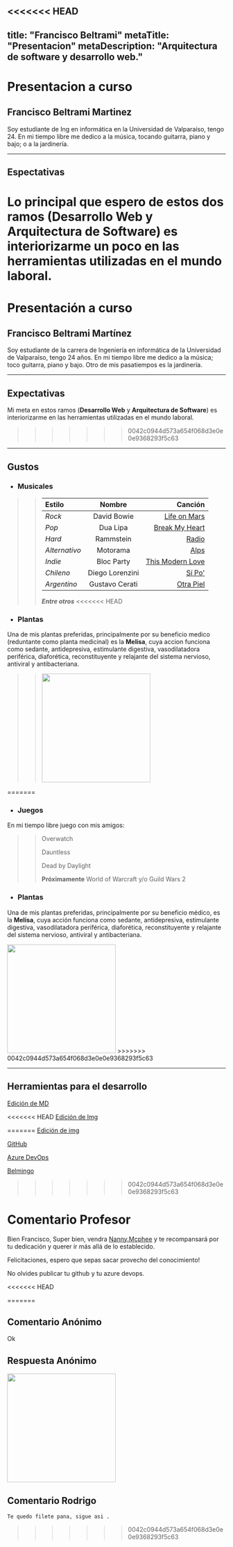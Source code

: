 <<<<<<< HEAD
---
title: "Francisco Beltrami"
metaTitle: "Presentacion"
metaDescription: "Arquitectura de software y desarrollo web."
---


# Presentacion a curso 

## Francisco Beltrami Martinez
Soy estudiante de Ing en informática en la Universidad de Valparaíso, tengo 24. En mi tiempo libre me dedico a la música, tocando guitarra, piano y bajo; o a la jardinería.
___
## Espectativas
Lo principal que espero de estos dos ramos (**Desarrollo Web** y **Arquitectura de Software**) es interiorizarme un poco en las herramientas utilizadas en el mundo laboral.
=======
# Presentación a curso 

## Francisco Beltrami Martínez
Soy estudiante de la carrera de Ingeniería en informática de la Universidad de Valparaíso, tengo 24 años. En mi tiempo libre me dedico a la música; toco guitarra, piano y bajo. Otro de mis pasatiempos es la jardinería.
___
## Expectativas
Mi meta en estos ramos (**Desarrollo Web** y **Arquitectura de Software**) es interiorizarme en las herramientas utilizadas en el mundo laboral.
>>>>>>> 0042c0944d573a654f068d3e0e0e9368293f5c63
___
## Gustos
+ ### Musicales 
>>| Estilo | Nombre | Canción |
>>| :----- | :----: | ------: |
>>| *Rock* | David Bowie | [Life on Mars](https://www.youtube.com/watch?v=UipTt-qqZOE) |
>>| *Pop*  | Dua Lipa | [Break My Heart](https://www.youtube.com/watch?v=Nj2U6rhnucI) |
>>| *Hard* | Rammstein | [Radio](https://www.youtube.com/watch?v=z0NfI2NeDHI) |
>>| *Alternativo* | Motorama | [Alps](https://www.youtube.com/watch?v=cY0LDq_HD2Y) |
>>| *Indie* | Bloc Party | [This Modern Love](https://www.youtube.com/watch?v=oZ9vPoecPZs) |
>>| *Chileno* | Diego Lorenzini | [Sí Po'](https://www.youtube.com/watch?v=9z9Czk2C5TU) |
>>| *Argentino* | Gustavo Cerati | [Otra Piel](https://www.youtube.com/watch?v=kYfmEdC7fxU) |
>>___Entre otros___
<<<<<<< HEAD
+ ### Plantas
Una de mis plantas preferidas, principalmente por su beneficio medico (reduntante como planta medicinal) es la **Melisa**, cuya accion funciona como sedante, antidepresiva, estimulante digestiva, vasodilatadora periférica, diaforética, reconstituyente y relajante del sistema nervioso, antiviral y antibacteriana.

>> <img src="https://ecocosas.com/wp-content/uploads/2019/05/melisa-768x768.jpg" width="250" />
=======
+ ### Juegos
En mi tiempo libre juego con mis amigos:
>> Overwatch
>>
>> Dauntless
>>
>> Dead by Daylight
>>
>> **Próximamente** World of Warcraft y/o Guild Wars 2


+ ### Plantas
Una de mis plantas preferidas, principalmente por su beneficio médico, es la **Melisa**, cuya acción funciona como sedante, antidepresiva, estimulante digestiva, vasodilatadora periférica, diaforética, reconstituyente y relajante del sistema nervioso, antiviral y antibacteriana.

<img src="https://ecocosas.com/wp-content/uploads/2019/05/melisa-768x768.jpg" width="250"  />
>>>>>>> 0042c0944d573a654f068d3e0e0e9368293f5c63

___
## Herramientas para el desarrollo
[Edición de MD](https://joedicastro.com/pages/markdown.html#mark1)

<<<<<<< HEAD
[Edición de Img](https://stackoverflow.com/questions/14675913/changing-image-size-in-markdown)


=======
[Edición de img](https://stackoverflow.com/questions/14675913/changing-image-size-in-markdown)

[GitHub](https://github.com/franig24)

[Azure DevOps](https://dev.azure.com/dwuv2020)


[Belmingo](https://belmingo.me)

>>>>>>> 0042c0944d573a654f068d3e0e0e9368293f5c63
# Comentario Profesor

Bien Francisco, Super bien, vendra [Nanny.Mcphee](https://github.com/nanny-mcphee) y te recompansará por tu dedicación y querer ir más allá de lo establecido. 

Felicitaciones, espero que sepas sacar provecho del conocimiento!


No olvides publicar tu github y tu azure devops.

<<<<<<< HEAD

=======
## Comentario Anónimo

Ok  

## Respuesta Anónimo

<img src="https://i.gifer.com/8Yya.gif" width="250" />


## Comentario Rodrigo

    Te quedo filete pana, sigue asi .
>>>>>>> 0042c0944d573a654f068d3e0e0e9368293f5c63
